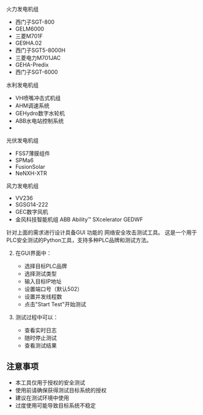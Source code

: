 火力发电机组

* 西门子SGT-800
* GELM6000
* 三菱M701F
* GE9HA.02
* 西门子SGT5-8000H
* 三菱电力M701JAC
* GEHA-Predix
* 西门子SGT-6000


水利发电机组

* VH喷嘴冲击式机组
* AHM调速系统
* GEHydro数字水轮机
* ABB水电站控制系统
* 
光伏发电机组
* FSS7薄膜组件
* SPMa6
* FusionSolar
* NeNXH-XTR

风力发电机组

* VV236
* SGSG14-222
* GEC数字风机
* 金风科技智能机组
ABB Ability™
   SXcelerator
  GEDWF


针对上面的需求进行设计具备GUI 功能的 网络安全攻击测试工具。
这是一个用于PLC安全测试的Python工具，支持多种PLC品牌和测试方法。

2. 在GUI界面中：
   - 选择目标PLC品牌
   - 选择测试类型
   - 输入目标IP地址
   - 设置端口号（默认502）
   - 设置并发线程数
   - 点击"Start Test"开始测试

3. 测试过程中可以：
   - 查看实时日志
   - 随时停止测试
   - 查看测试结果

## 注意事项

- 本工具仅用于授权的安全测试
- 使用前请确保获得测试目标系统的授权
- 建议在测试环境中使用
- 过度使用可能导致目标系统不稳定